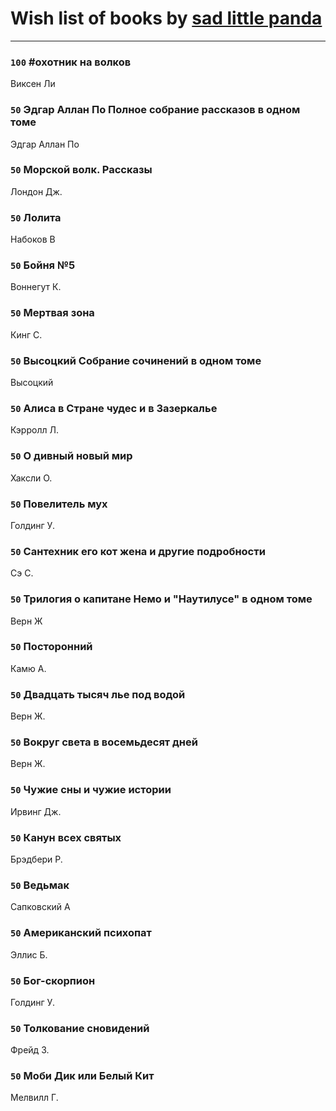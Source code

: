 # Wish list of books by [sad little panda](https://www.facebook.com/app_scoped_user_id/1882525281990290/)
---

### `100` #охотник на волков
Виксен Ли

### `50` Эдгар Аллан По Полное собрание рассказов в одном томе
Эдгар Аллан По

### `50` Морской волк. Рассказы
Лондон Дж.

### `50` Лолита
Набоков В

### `50` Бойня №5
Воннегут К.

### `50` Мертвая зона
Кинг С.

### `50` Высоцкий Собрание сочинений в одном томе
Высоцкий

### `50` Алиса в Стране чудес и в Зазеркалье
Кэрролл Л.

### `50` О дивный новый мир
Хаксли О.

### `50` Повелитель мух
Голдинг У.

### `50` Сантехник его кот жена и другие подробности
Сэ С.

### `50` Трилогия о капитане Немо и "Наутилусе" в одном томе
Верн Ж

### `50` Посторонний
Камю А.

### `50` Двадцать тысяч лье под водой
Верн Ж.

### `50` Вокруг света в восемьдесят дней
Верн Ж.

### `50` Чужие сны и чужие истории
Ирвинг Дж.

### `50` Канун всех святых
Брэдбери Р.

### `50` Ведьмак
Сапковский А

### `50` Американский психопат
Эллис Б.

### `50` Бог-скорпион
Голдинг У.

### `50` Толкование сновидений
Фрейд З.

### `50` Моби Дик или Белый Кит
Мелвилл Г.

